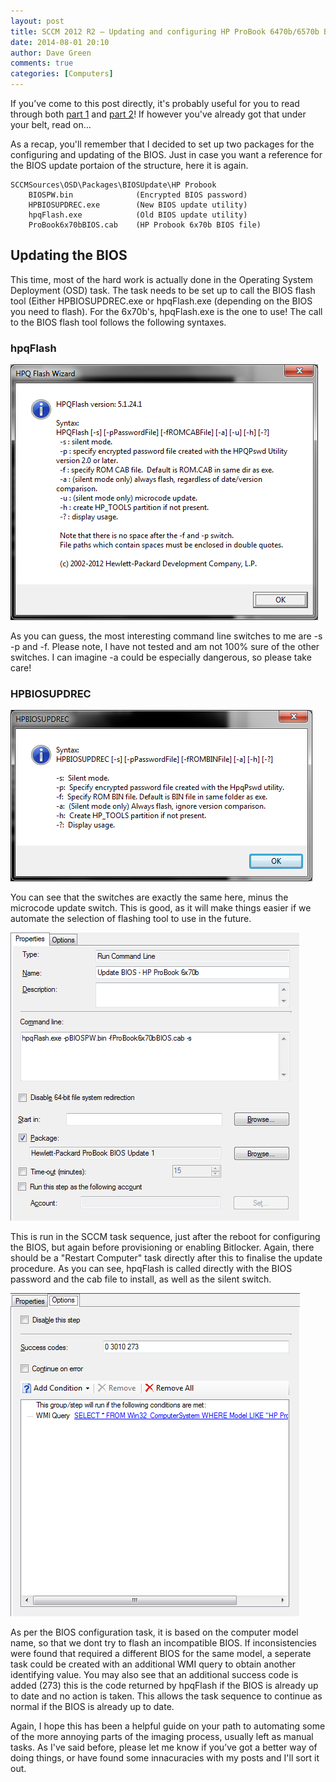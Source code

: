 ```yaml
---
layout: post
title: SCCM 2012 R2 – Updating and configuring HP ProBook 6470b/6570b BIOS in a task sequence – Part 3
date: 2014-08-01 20:10
author: Dave Green
comments: true
categories: [Computers]
---
```

If you’ve come to this post directly, it's probably useful for you to read through both [part 1](http://tookitaway.co.uk/2014-07-29/sccm-2012-r2-updating-and-configuring-hp-probook-6470b6570b-bios-in-a-task-sequence-part-1/) and [part 2](http://tookitaway.co.uk/2014-08-01/sccm-2012-r2-updating-and-configuring-hp-probook-6470b6570b-bios-in-a-task-sequence-part-2/)! If however you've already got that under your belt, read on…

As a recap, you'll remember that I decided to set up two packages for the configuring and updating of the BIOS. Just in case you want a reference for the BIOS update portaion of the structure, here it is again.

    SCCMSources\OSD\Packages\BIOSUpdate\HP Probook
        BIOSPW.bin              (Encrypted BIOS password)
        HPBIOSUPDREC.exe        (New BIOS update utility)
        hpqFlash.exe            (Old BIOS update utility)
        ProBook6x70bBIOS.cab    (HP Probook 6x70b BIOS file)

## Updating the BIOS

This time, most of the hard work is actually done in the Operating System Deployment (OSD) task. The task needs to be set up to call the BIOS flash tool (Either HPBIOSUPDREC.exe or hpqFlash.exe (depending on the BIOS you need to flash). For the 6x70b's, hpqFlash.exe is the one to use! The call to the BIOS flash tool follows the following syntaxes.

### hpqFlash

![hpqFlashhelp](../assets/img/hpqFlashhelp.png)

As you can guess, the most interesting command line switches to me are -s -p and -f. Please note, I have not tested and am not 100% sure of the other switches. I can imagine -a could be especially dangerous, so please take care!

### HPBIOSUPDREC

![HPBIOSUPDREC help](../assets/img/HPBIOSUPDREChelp.png)

You can see that the switches are exactly the same here, minus the microcode update switch. This is good, as it will make things easier if we automate the selection of flashing tool to use in the future.

![biosupdateprops](../assets/img/biosupdateprops.png)

This is run in the SCCM task sequence, just after the reboot for configuring the BIOS, but again before provisioning or enabling Bitlocker. Again, there should be a "Restart Computer" task directly after this to finalise the update procedure. As you can see, hpqFlash is called directly with the BIOS password and the cab file to install, as well as the silent switch.

![biosupdateopts](../assets/img/biosupdateopts.png)

As per the BIOS configuration task, it is based on the computer model name, so that we dont try to flash an incompatible BIOS. If inconsistencies were found that required a different BIOS for the same model, a seperate task could be created with an additional WMI query to obtain another identifying value. You may also see that an additional success code is added (273) this is the code returned by hpqFlash if the BIOS is already up to date and no action is taken. This allows the task sequence to continue as normal if the BIOS is already up to date.

Again, I hope this has been a helpful guide on your path to automating some of the more annoying parts of the imaging process, usually left as manual tasks. As I've said before, please let me know if you’ve got a better way of doing things, or have found some innacuracies with my posts and I'll sort it out.